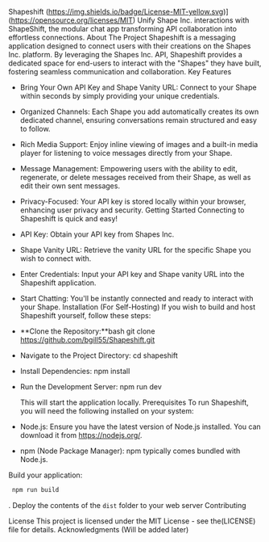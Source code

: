Shapeshift
(https://img.shields.io/badge/License-MIT-yellow.svg)](https://opensource.org/licenses/MIT)
Unify Shape Inc. interactions with ShapeShift, the modular chat app transforming API collaboration into effortless connections.
About The Project
Shapeshift is a messaging application designed to connect users with their creations on the Shapes Inc. platform. By leveraging the Shapes Inc. API, Shapeshift provides a dedicated space for end-users to interact with the "Shapes" they have built, fostering seamless communication and collaboration.
Key Features
 * Bring Your Own API Key and Shape Vanity URL: Connect to your Shape within seconds by simply providing your unique credentials.
 * Organized Channels: Each Shape you add automatically creates its own dedicated channel, ensuring conversations remain structured and easy to follow.
 * Rich Media Support: Enjoy inline viewing of images and a built-in media player for listening to voice messages directly from your Shape.
 * Message Management: Empowering users with the ability to edit, regenerate, or delete messages received from their Shape, as well as edit their own sent messages.
 * Privacy-Focused: Your API key is stored locally within your browser, enhancing user privacy and security.
Getting Started
Connecting to Shapeshift is quick and easy!
 * API Key: Obtain your API key from Shapes Inc.
 * Shape Vanity URL: Retrieve the vanity URL for the specific Shape you wish to connect with.
 * Enter Credentials: Input your API key and Shape vanity URL into the Shapeshift application.
 * Start Chatting: You'll be instantly connected and ready to interact with your Shape.
Installation (For Self-Hosting)
If you wish to build and host Shapeshift yourself, follow these steps:
 * **Clone the Repository:**bash
   git clone https://github.com/bgill55/Shapeshift.git

 * Navigate to the Project Directory:
   cd shapeshift

 * Install Dependencies:
   npm install

 * Run the Development Server:
   npm run dev

   This will start the application locally.
Prerequisites
To run Shapeshift, you will need the following installed on your system:
 * Node.js: Ensure you have the latest version of Node.js installed. You can download it from https://nodejs.org/.
 * npm (Node Package Manager): npm typically comes bundled with Node.js.

  Build your application:
```bash
 npm run build
```

  . Deploy the contents of the `dist` folder to your web server
    Contributing



License
This project is licensed under the MIT License - see the(LICENSE) file for details.
Acknowledgments
(Will be added later)
